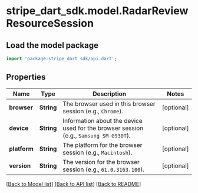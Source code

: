 # stripe_dart_sdk.model.RadarReviewResourceSession

## Load the model package
```dart
import 'package:stripe_dart_sdk/api.dart';
```

## Properties
Name | Type | Description | Notes
------------ | ------------- | ------------- | -------------
**browser** | **String** | The browser used in this browser session (e.g., `Chrome`). | [optional] 
**device** | **String** | Information about the device used for the browser session (e.g., `Samsung SM-G930T`). | [optional] 
**platform** | **String** | The platform for the browser session (e.g., `Macintosh`). | [optional] 
**version** | **String** | The version for the browser session (e.g., `61.0.3163.100`). | [optional] 

[[Back to Model list]](../README.md#documentation-for-models) [[Back to API list]](../README.md#documentation-for-api-endpoints) [[Back to README]](../README.md)


